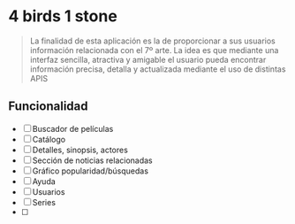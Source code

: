 # 4 birds 1 stone

> La finalidad de esta aplicación es la de proporcionar
> a sus usuarios información relacionada con el 7º arte.
> La idea es que mediante una interfaz sencilla, atractiva
> y amigable el usuario pueda encontrar información precisa,
> detalla y actualizada mediante el uso de distintas APIS


## Funcionalidad
- [ ] Buscador de películas
- [ ] Catálogo
- [ ] Detalles, sinopsis, actores
- [ ] Sección de noticias relacionadas
- [ ] Gráfico popularidad/búsquedas
- [ ] Ayuda
- [ ] Usuarios
- [ ] Series
- [ ] 